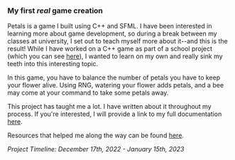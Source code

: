 ### My first _real_ game creation
Petals is a game I built using C++ and SFML. I have been interested in learning more about game development, so during a break between my classes at university, I set out to teach myself more about it--and this is the result! While I have worked on a C++ game as part of a school project (which you can see [here](https://github.com/natelalor/Enriching-Dessert-Game)), I wanted to learn on my own and really sink my teeth into this interesting topic.

In this game, you have to balance the number of petals you have to keep your flower alive. Using RNG, watering your flower adds petals, and a bee may come at your command to take some petals away.

This project has taught me a lot. I have written about it throughout my process. If you're interested, I will provide a link to my full documentation [here](https://docs.google.com/document/d/1OnkanwgTEmq9fcNMQN6lvr8LENYEdgZLTu6KEbdk1Ik/edit?usp=sharing).

Resources that helped me along the way can be found [here](https://docs.google.com/document/d/1mA8vFYgMnoweYxVI6d_WxeV0JTVCUgie8XO4TPth574/edit?usp=sharing). 

_Project Timeline: December 17th, 2022 - January 15th, 2023_
